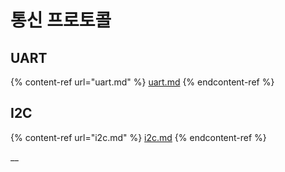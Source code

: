 # 통신 프로토콜

## UART

{% content-ref url="uart.md" %}
[uart.md](uart.md)
{% endcontent-ref %}

## I2C

{% content-ref url="i2c.md" %}
[i2c.md](i2c.md)
{% endcontent-ref %}

__



